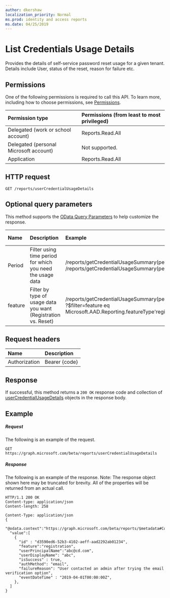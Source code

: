 ```yaml
---
author: dkershaw
localization_priority: Normal
ms.prod: identity and access reports
ms.date: 04/25/2019
---
```


# List Credentials Usage Details 
Provides the details of self-service password reset usage for a given tenant. Details include User, status of the reset, reason for failure etc.

## Permissions
One of the following permissions is required to call this API. To learn more, including how to choose permissions, see [Permissions](../../../concepts/permissions_reference.md).

|Permission type                        | Permissions (from least to most privileged)              |
|:--------------------------------------|:---------------------------------------------------------|
|Delegated (work or school account)     |Reports.Read.All |
|Delegated (personal Microsoft account) | Not supported. |
|Application                            |Reports.Read.All |

## HTTP request
<!-- { "blockType": "ignored" } -->
```http
GET /reports/userCredentialUsageDetails
```
## Optional query parameters
This method supports the [OData Query Parameters](http://graph.microsoft.io/docs/overview/query_parameters) to help customize the response.

| Name      |Description|Example|Supported Operators|
|:----------|:----------|:-------|:-------------------|
|Period	|Filter using time period for which you need the usage data	|/reports/getCredentialUsageSummary(period='D30') /reports/getCredentialUsageSummary(period='d30')|	D1, D7,D30. Period is case insensitive
|feature|	Filter by type of usage data you want (Registration vs. Reset)|	/reports/getCredentialUsageSummary(period='D30') ?$filter=feature eq Microsoft.AAD.Reporting.featureType'registration'|	Eq|


## Request headers
| Name      |Description|
|:----------|:----------|
| Authorization | Bearer {code} |

## Response
If successful, this method returns a `200 OK` response code and collection of [userCredentialUsageDetails](../resources/usercredentialusagedetails.md) objects in the response body.
## Example
##### Request
The following is an example of the request.
<!-- {
  "blockType": "request",
  "name": "get_usercredentialusagedetails"
}-->
```http
GET https://graph.microsoft.com/beta/reports/userCredentialUsageDetails
```
##### Response
The following is an example of the response. Note: The response object shown here may be truncated for brevity. All of the properties will be returned from an actual call.
<!-- {
  "blockType": "response",
  "truncated": true,
  "@odata.type": "microsoft.graph.userCredentialUsageDetails",
  "isCollection": true
} -->
```http
HTTP/1.1 200 OK
Content-type: application/json
Content-length: 258

Content-Type: application/json
{
  "@odata.context":"https://graph.microsoft.com/beta/reports/$metadata#Collection(microsoft.graph.getUserCredentialUsageDetails)",
  "value":[
    {
      "id" : "d3590ed6-52b3-4102-aeff-aad2292ab01234",
      "feature":"registration",
      "userPrincipalName":"abc@cd.com",
      "userDisplayName": "abc",
      "isSuccess" : true,
      "authMethod": "email",
      "failureReason": "User contacted an admin after trying the email verification option",
      "eventDateTime" : "2019-04-01T00:00:00Z",
    },
  ]
}
```

<!-- uuid: 8fcb5dbc-d5aa-4681-8e31-b001d5168d79
2015-10-25 14:57:30 UTC -->
<!-- {
  "type": "#page.annotation",
  "description": "List userCredentialUsageDetails",
  "keywords": "",
  "section": "documentation",
  "tocPath": ""
}-->
